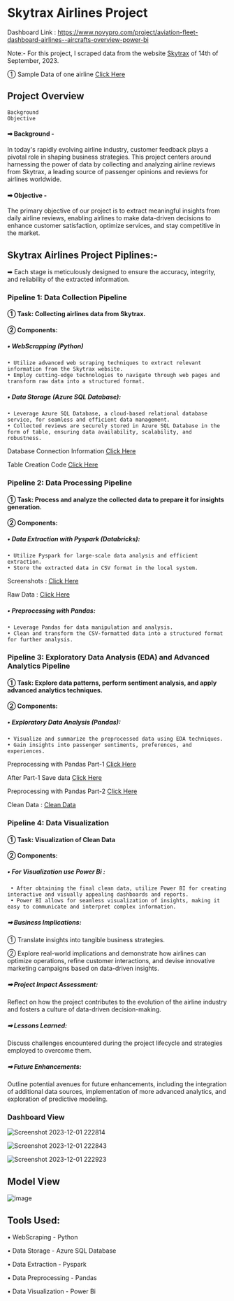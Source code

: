 # Skytrax Airlines Project

Dashboard Link : https://www.novypro.com/project/aviation-fleet-dashboard-airlines--aircrafts-overview-power-bi

Note:- For this project, I scraped data from the website [Skytrax](https://www.airlinequality.com/review-pages/latest-airline-reviews/) of 14th of September, 2023.

① Sample Data of one airline [Click Here](https://github.com/Saquibtechlotraining/Skytrax_Airlines_Project/blob/main/Skytrax_Project/sample.xlsx)

## Project Overview 
    Background 
    Objective 

#### ➡ Background -
In today's rapidly evolving airline industry, customer feedback plays a pivotal role in shaping business strategies. This project centers around harnessing the power of data by collecting and analyzing 
airline reviews from Skytrax, a leading source of passenger opinions and reviews for airlines worldwide.

#### ➡ Objective -
The primary objective of our project is to extract meaningful insights from daily airline reviews, enabling airlines to make data-driven decisions to enhance customer satisfaction, optimize services, and stay competitive in the market.

## Skytrax Airlines Project Piplines:-
➡ Each stage is meticulously designed to ensure the accuracy, integrity, and reliability of the extracted information.
### Pipeline 1: Data Collection Pipeline
#### ① Task: Collecting airlines data from Skytrax.
#### ② Components:
##### • WebScrapping (Python)
    • Utilize advanced web scraping techniques to extract relevant information from the Skytrax website.
    • Employ cutting-edge technologies to navigate through web pages and transform raw data into a structured format.
    
##### • Data Storage (Azure SQL Database):
    • Leverage Azure SQL Database, a cloud-based relational database service, for seamless and efficient data management.
    • Collected reviews are securely stored in Azure SQL Database in the form of table, ensuring data availability, scalability, and robustness.
Database Connection Information [Click Here](https://github.com/Saquibtechlotraining/Skytrax_Airlines_Project/blob/main/My%20Azure%20resource_group_admin_%26password.txt)

Table Creation Code [Click Here](https://github.com/Saquibtechlotraining/Skytrax_Airlines_Project/blob/main/Skytrax_Project/table.py)

### Pipeline 2: Data Processing Pipeline
#### ① Task: Process and analyze the collected data to prepare it for insights generation.
#### ② Components:
##### • Data Extraction with Pyspark (Databricks):
    • Utilize Pyspark for large-scale data analysis and efficient extraction.
    • Store the extracted data in CSV format in the local system.
Screenshots : [Click Here](https://github.com/Saquibtechlotraining/Skytrax_Airlines_Project/tree/main/Screenshot_Load_data_in_Pyspark)

Raw Data : [Click Here](https://github.com/Saquibtechlotraining/Skytrax_Airlines_Project/blob/main/Skytrax_All_Airlines_Reviews_data.csv)

##### • Preprocessing with Pandas:
    • Leverage Pandas for data manipulation and analysis.
    • Clean and transform the CSV-formatted data into a structured format for further analysis.

### Pipeline 3: Exploratory Data Analysis (EDA) and Advanced Analytics Pipeline
#### ① Task: Explore data patterns, perform sentiment analysis, and apply advanced analytics techniques.
#### ② Components:
##### • Exploratory Data Analysis (Pandas):
    • Visualize and summarize the preprocessed data using EDA techniques.
    • Gain insights into passenger sentiments, preferences, and experiences.
 Preprocessing with Pandas Part-1 [Click Here](https://github.com/Saquibtechlotraining/Skytrax_Airlines_Project/blob/main/Skytrax_Project/SkytraxProject_Part-1.ipynb)
 
 After Part-1 Save data [Click Here](https://github.com/Saquibtechlotraining/Skytrax_Airlines_Project/blob/main/Skytrax_Project/Skytrax_Airlines_Reviews.csv)
 
 Preprocessing with Pandas Part-2 [Click Here](https://github.com/Saquibtechlotraining/Skytrax_Airlines_Project/blob/main/Skytrax_Project/SkytraxProject_Part-2.ipynb)

 Clean Data : [Clean Data](https://github.com/Saquibtechlotraining/Skytrax_Airlines_Project/blob/main/Skytrax_Project/Clean_Data/clean_skytrax_data.csv)

### Pipeline 4: Data Visualization
#### ① Task: Visualization of Clean Data 
#### ② Components:
##### • For Visualization use Power Bi :
     • After obtaining the final clean data, utilize Power BI for creating interactive and visually appealing dashboards and reports.
     • Power BI allows for seamless visualization of insights, making it easy to communicate and interpret complex information.

##### ➡ Business Implications:
① Translate insights into tangible business strategies.

② Explore real-world implications and demonstrate how airlines can optimize operations, refine customer interactions, and devise innovative marketing campaigns based on data-driven insights.
    
##### ➡  Project Impact Assessment:
Reflect on how the project contributes to the evolution of the airline industry and fosters a culture of data-driven decision-making.
    
##### ➡ Lessons Learned:
Discuss challenges encountered during the project lifecycle and strategies employed to overcome them.
    
##### ➡ Future Enhancements:
Outline potential avenues for future enhancements, including the integration of additional data sources, implementation of more advanced analytics, and exploration of predictive modeling.


### Dashboard View
![Screenshot 2023-12-01 222814](https://github.com/Saquibtechlotraining/image-added-readme/assets/91885135/9b3b3b86-a638-4e28-bb4f-4f989a01da5c)

![Screenshot 2023-12-01 222843](https://github.com/Saquibtechlotraining/image-added-readme/assets/91885135/59d9b151-0a68-4d9d-ac63-6e7cce4c5f93)

![Screenshot 2023-12-01 222923](https://github.com/Saquibtechlotraining/image-added-readme/assets/91885135/1e48c78a-6657-4bb6-b001-9dff8aa66492)


 ## Model View
![image](https://github.com/Saquibtechlotraining/image-added-readme/assets/91885135/4babd2c6-9d31-49bb-ad86-711562e7bf18)

## Tools Used:
• WebScraping - Python 

• Data Storage - Azure SQL Database

• Data Extraction - Pyspark

• Data Preprocessing - Pandas

• Data Visualization - Power Bi


